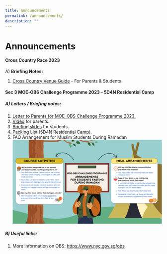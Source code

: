 ```yaml
---
title: Announcements
permalink: /announcements/
description: ""
---
```

Announcements
=============
#### Cross Country Race 2023
A) **Briefing Notes:** <br>
1) [Cross Country Venue Guide](https://file.go.gov.sg/cross-country.pdf) - For Parents &amp; Students




#### Sec 3 MOE-OBS Challenge Programme 2023 – 5D4N Residential Camp

##### **A)	Letters / Briefing notes:**
1.	[Letter to Parents for MOE-OBS Challenge Programme 2023.](/files/OBS%20letter%20to%20parents%202023_final.pdf)
2.	[Video](https://www.youtube.com/watch?v=bQGAvhsvs3k) for parents.
3.	[Briefing slides](/files/Students%20Briefing%20Slides%20(5D4N%202023%20MOE-OBS)_16-sept.pdf) for students. 
4.	[Packing List](/files/Students%20Packing%20List%20(5D4N%202023%20MOE-OBS_As%20of%20Aug22).pdf) (5D4N Residential Camp).
5.	FAQ Arrangement for Muslim Students During Ramadan 
![](/images/FAQ%20Arrangements%20for%20Muslim%20Students%20During%20Ramadan%20-%20For%20Parents%20(Infographic).png)

##### **B)	Useful links:**
1.	More information on OBS: https://www.nyc.gov.sg/obs